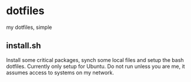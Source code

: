 # dotfiles
my dotfiles, simple

## install.sh

Install some critical packages, synch some local files and setup the bash
dotfiles.  Currently only setup for Ubuntu.  Do not run unless you are me,
it assumes access to systems on my network.
